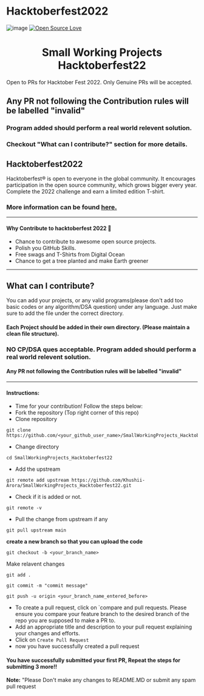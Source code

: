 # Hacktoberfest2022
![image](https://user-images.githubusercontent.com/99472914/192144059-5cd0b329-f238-474b-b475-7385eaa35d05.png)
[![Open Source Love](https://firstcontributions.github.io/open-source-badges/badges/open-source-v1/open-source.svg)](https://github.com/sj5027052/Hacktoberfest2022)
<div align='center'> <h1>Small Working Projects Hacktoberfest22 </h1></div>

Open to PRs for Hacktober Fest 2022. Only Genuine PRs will be accepted.

## Any PR not following the Contribution rules will be labelled "invalid"
### Program added should perform a real world relevent solution.
### Checkout "What can I contribute?" section for more details.

## Hacktoberfest2022
Hacktoberfest® is open to everyone in the global community. It encourages participation in the open source community, which grows bigger every year. Complete the 2022 challenge and earn a limited edition T-shirt.
### More information can be found [here.](https://hacktoberfest.digitalocean.com/)

-----
#### Why Contribute to hacktoberfest 2022 🙌

- Chance to contribute to awesome open source projects.
- Polish you GitHub Skills.
- Free swags and T-Shirts from Digital Ocean
- Chance to get a tree planted and make Earth greener

-----
## What can I contribute?
You can add your projects, or any valid programs(please don't add too basic codes or any algorithm/DSA question) under any language. Just make sure to add the file under the correct directory.
#### Each Project should be added in their own directory. (Please maintain a clean file structure).

### NO CP/DSA ques acceptable. Program added should perform a real world relevent solution.
#### Any PR not following the Contribution rules will be labelled "invalid"
-----
#### Instructions:
* Time for your contribution! Follow the steps below:
* Fork the repository (Top right corner of this repo)
* Clone repository
```
git clone https://github.com/<your_github_user_name>/SmallWorkingProjects_Hacktoberfest22.git
```
* Change directory
```
cd SmallWorkingProjects_Hacktoberfest22
```
* Add the upstream 
```
git remote add upstream https://github.com/Khushii-Arora/SmallWorkingProjects_Hacktoberfest22.git
```
* Check if it is added or not.
```
git remote -v
```
* Pull the change from upstream if any
```
git pull upstream main
```

**create a new branch so that you can upload the code**

```
git checkout -b <your_branch_name>
```

Make relavent changes


``` 
git add .

git commit -m "commit message"

git push -u origin <your_branch_name_entered_before>
```
* To create a pull request, click on `compare and pull requests. Please ensure you compare your feature branch to the desired branch of the repo you are supposed to make a PR to.
* Add an appropriate title and description to your pull request explaining your changes and efforts.
* Click on `Create Pull Request`
* now you have successfully created a pull request

#### You have successfully submitted your first PR, Repeat the steps for submitting 3 more!!

 **Note:** "Please Don't make any changes to README.MD or submit any spam pull request
